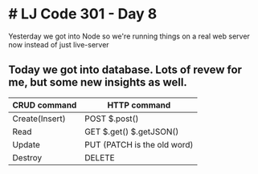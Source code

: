 <h1># LJ Code 301 - Day 8</h1>

<p>Yesterday we got into Node so we're running things on a real web server now instead of just live-server</p>

<h2>Today we got into database.  Lots of revew for me, but some new insights as well.</h2>

CRUD command    | HTTP command
----------------|------------------------------
Create(Insert)  | POST $.post()
Read            | GET $.get() $.getJSON()
Update          | PUT (PATCH is the old word)
Destroy         | DELETE
